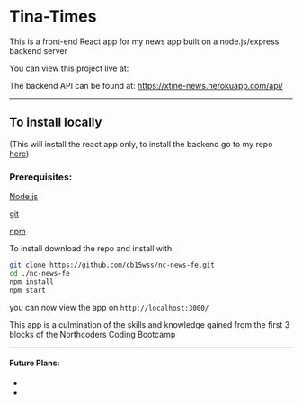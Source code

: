 # Tina-Times

This is a front-end React app for my news app built on a node.js/express backend server

You can view this project live at:

The backend API can be found at: https://xtine-news.herokuapp.com/api/

---

## To install locally

(This will install the react app only, to install the backend go to my repo [here](https://github.com/cb15wss/nc-news-fe.git))

### Prerequisites:

[Node.js](https://nodejs.org/en/)

[git](https://git-scm.com/)

[npm](https://www.npmjs.com/)

To install download the repo and install with:

```bash
git clone https://github.com/cb15wss/nc-news-fe.git
cd ./nc-news-fe
npm install
npm start
```

you can now view the app on `http://localhost:3000/`

This app is a culmination of the skills and knowledge gained from the first 3 blocks of the Northcoders Coding Bootcamp

---

#### Future Plans:

-
-
